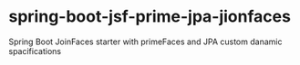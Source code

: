 # spring-boot-jsf-prime-jpa-jionfaces
Spring Boot JoinFaces starter with primeFaces and JPA custom danamic spacifications 
